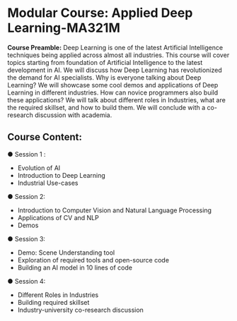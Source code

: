 # Modular Course: Applied Deep Learning-MA321M

**Course Preamble:** Deep Learning is one of the latest Artificial Intelligence techniques being applied across almost all industries. This course will cover topics starting from foundation of Artificial Intelligence to the latest development in AI. We will discuss how Deep Learning has revolutionized the demand for AI specialists. Why is everyone talking about Deep Learning? We will showcase some cool demos and applications of Deep Learning in different industries. How can novice programmers also build these applications? We will talk about different roles in Industries, what are the required skillset, and how to build them. We will conclude with a co-research discussion with academia.

## Course Content:
● Session 1 :
* Evolution of AI
* Introduction to Deep Learning
* Industrial Use-cases

● Session 2:
* Introduction to Computer Vision and Natural Language Processing
* Applications of CV and NLP
* Demos

● Session 3:
* Demo: Scene Understanding tool
* Exploration of required tools and open-source code
* Building an AI model in 10 lines of code

● Session 4:
* Different Roles in Industries
* Building required skillset
* Industry-university co-research discussion


